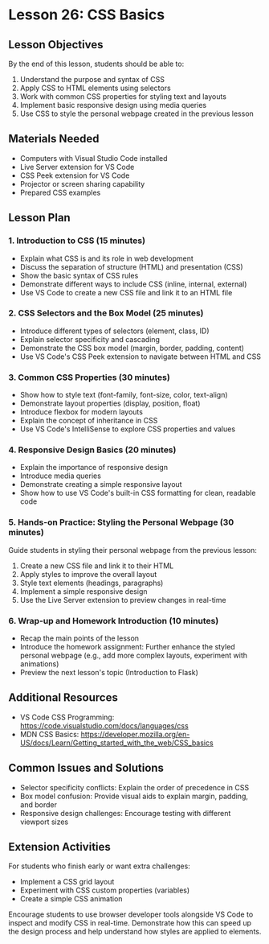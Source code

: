# Lesson 26: CSS Basics

## Lesson Objectives
By the end of this lesson, students should be able to:
1. Understand the purpose and syntax of CSS
2. Apply CSS to HTML elements using selectors
3. Work with common CSS properties for styling text and layouts
4. Implement basic responsive design using media queries
5. Use CSS to style the personal webpage created in the previous lesson

## Materials Needed
- Computers with Visual Studio Code installed
- Live Server extension for VS Code
- CSS Peek extension for VS Code
- Projector or screen sharing capability
- Prepared CSS examples

## Lesson Plan

### 1. Introduction to CSS (15 minutes)
- Explain what CSS is and its role in web development
- Discuss the separation of structure (HTML) and presentation (CSS)
- Show the basic syntax of CSS rules
- Demonstrate different ways to include CSS (inline, internal, external)
- Use VS Code to create a new CSS file and link it to an HTML file

### 2. CSS Selectors and the Box Model (25 minutes)
- Introduce different types of selectors (element, class, ID)
- Explain selector specificity and cascading
- Demonstrate the CSS box model (margin, border, padding, content)
- Use VS Code's CSS Peek extension to navigate between HTML and CSS

### 3. Common CSS Properties (30 minutes)
- Show how to style text (font-family, font-size, color, text-align)
- Demonstrate layout properties (display, position, float)
- Introduce flexbox for modern layouts
- Explain the concept of inheritance in CSS
- Use VS Code's IntelliSense to explore CSS properties and values

### 4. Responsive Design Basics (20 minutes)
- Explain the importance of responsive design
- Introduce media queries
- Demonstrate creating a simple responsive layout
- Show how to use VS Code's built-in CSS formatting for clean, readable code

### 5. Hands-on Practice: Styling the Personal Webpage (30 minutes)
Guide students in styling their personal webpage from the previous lesson:
1. Create a new CSS file and link it to their HTML
2. Apply styles to improve the overall layout
3. Style text elements (headings, paragraphs)
4. Implement a simple responsive design
5. Use the Live Server extension to preview changes in real-time

### 6. Wrap-up and Homework Introduction (10 minutes)
- Recap the main points of the lesson
- Introduce the homework assignment: Further enhance the styled personal webpage (e.g., add more complex layouts, experiment with animations)
- Preview the next lesson's topic (Introduction to Flask)

## Additional Resources
- VS Code CSS Programming: https://code.visualstudio.com/docs/languages/css
- MDN CSS Basics: https://developer.mozilla.org/en-US/docs/Learn/Getting_started_with_the_web/CSS_basics

## Common Issues and Solutions
- Selector specificity conflicts: Explain the order of precedence in CSS
- Box model confusion: Provide visual aids to explain margin, padding, and border
- Responsive design challenges: Encourage testing with different viewport sizes

## Extension Activities
For students who finish early or want extra challenges:
- Implement a CSS grid layout
- Experiment with CSS custom properties (variables)
- Create a simple CSS animation

Encourage students to use browser developer tools alongside VS Code to inspect and modify CSS in real-time. Demonstrate how this can speed up the design process and help understand how styles are applied to elements.
